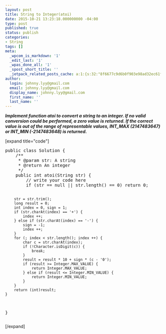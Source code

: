 ```yaml
---
layout: post
title: String to Integer(atoi)
date: 2015-10-21 13:23:18.000000000 -04:00
type: post
published: true
status: publish
categories:
- String
tags: []
meta:
  _wpcom_is_markdown: '1'
  _edit_last: '1'
  _wpas_done_all: '1'
  _spost_short_title: ''
  _jetpack_related_posts_cache: a:1:{s:32:"8f6677c9d6b0f903e98ad32ec61f8deb";a:2:{s:7:"expires";i:1463405973;s:7:"payload";a:3:{i:0;a:1:{s:2:"id";i:466;}i:1;a:1:{s:2:"id";i:87;}i:2;a:1:{s:2:"id";i:315;}}}}
author:
  login: johnny.lyy@gmail.com
  email: johnny.lyy@gmail.com
  display_name: johnny.lyy@gmail.com
  first_name: ''
  last_name: ''
---
```

<p><strong><em>Implement function atoi to convert a string to an integer. If no valid conversion could be performed, a zero value is returned. If the correct value is out of the range of representable values, INT&#95;MAX (2147483647) or INT&#95;MIN (-2147483648) is returned.</em></strong></p>
<p>[expand title="code"]</p>
<pre>
public class Solution {
    /**
     * @param str: A string
     * @return An integer
     */
    public int atoi(String str) {
        // write your code here
        if (str == null || str.length() == 0) return 0;
        
        str = str.trim();
        long result = 0;
        int index = 0, sign = 1;
        if (str.charAt(index) == '+') {
            index ++;
        } else if (str.charAt(index) == '-') {
            sign = -1;
            index ++;
        }
        for (; index < str.length(); index ++) {
            char c = str.charAt(index);
            if (!Character.isDigit(c)) {
                break;
            }
            result = result * 10 + sign * (c - '0');
            if (result >= Integer.MAX_VALUE) {
                return Integer.MAX_VALUE;
            } else if (result <= Integer.MIN_VALUE) {
                return Integer.MIN_VALUE;
            }
        }
        return (int)result;
    }
}
</pre>
<p>[/expand]</p>
